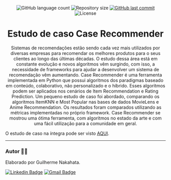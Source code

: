 <p align="center">
  <img alt="GitHub language count" src="https://img.shields.io/github/languages/count/GuilhermeNakahata/CaseRecommender?color=%2304D361">

  <img alt="Repository size" src="https://img.shields.io/github/repo-size/GuilhermeNakahata/CaseRecommender">
  
  <a href="https://github.com/GuilhermeNakahata/CaseRecommender/commits/main">
    <img alt="GitHub last commit" src="https://img.shields.io/github/last-commit/GuilhermeNakahata/CaseRecommender">
  </a>
    
   <img alt="License" src="https://img.shields.io/badge/license-MIT-brightgreen">
	

<h1 align="center">Estudo de caso Case Recommender</h1>

<p align="center"> Sistemas de recomendações estão sendo cada vez
mais utilizados por diversas empresas para recomendar os
melhores produtos para o seus clientes ao longo das últimas
décadas. O estudo dessa área está em constante evolução e novos
algoritmos vêm surgindo, com isso, a necessidade de frameworks
para ajudar a desenvolver um sistema de recomendação vêm
aumentando. Case Recommender é uma ferramenta implementada em Python que possui algoritmos dos paradigmas baseado
em conteúdo, colaborativo, não personalizado e o hı́brido. Esses
algoritmos podem ser aplicados nos cenários de Item Recommendation e Rating Prediction. Um pequeno estudo de caso foi
abordado, comparando os algoritmos ItemKNN e Most Popular
nas bases de dados MovieLens e Anime Recommendation. Os
resultados foram comparados utilizando as métricas implementadas no próprio framework. Case Recommender se mostrou uma
ótima ferramenta, com algoritmos no estado da arte e com uma
fácil utilização para a comunidade em geral. </p>

O estudo de caso na íntegra pode ser visto [AQUI](./CaseRecommender.pdf).

---
	
### Autor :technologist:

Elaborado por Guilherme Nakahata.

[![Linkedin Badge](https://img.shields.io/badge/-GuilhermeNakahata-blue?style=flat-square&logo=Linkedin&logoColor=white)](https://www.linkedin.com/in/guilherme-henrique-de-souza-nakahata-637459187/) 
[![Gmail Badge](https://img.shields.io/badge/-guilhermenakahata@gmail.com-c14438?style=flat-square&logo=Gmail&logoColor=white)](mailto:GuilhermeNakahata@gmail.com)
